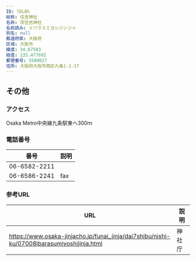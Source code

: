```yaml
---
ID: lDL6h
総称: 住吉神社
名称: 茨住吉神社
名称読み: イバラスミヨシジンジャ
別名: null
都道府県: 大阪府
区域: 大阪市
緯度: 34.67503
経度: 135.477692
郵便番号: 5500027
住所: 大阪府大阪市西区九条1-1-17
---
```


## その他

### アクセス

Osaka Metro中央線九条駅東へ300ｍ

### 電話番号

| 番号         | 説明 |
| ------------ | ---- |
| 06-6582-2211 |      |
| 06-6586-2241 | fax  |

### 参考URL

| URL                                                                                        | 説明   |
| ------------------------------------------------------------------------------------------ | ------ |
| https://www.osaka-jinjacho.jp/funai_jinja/dai7shibu/nishi-ku/07008ibarasumiyoshijinja.html | 神社庁 |
